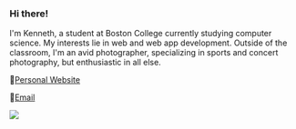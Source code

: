 ### Hi there!

I'm Kenneth, a student at Boston College currently studying computer science. My interests lie in web and web app development. Outside of the classroom, I'm an avid photographer, specializing in sports and concert photography, but enthusiastic in all else.

📃[Personal Website](https://kennethc.me) <br>

📧[Email](mailto:chenaun@bc.edu) <br>

![](https://github-readme-stats.vercel.app/api?username=k1chen&show_icons=true&theme=default#gh-light-mode-only)


